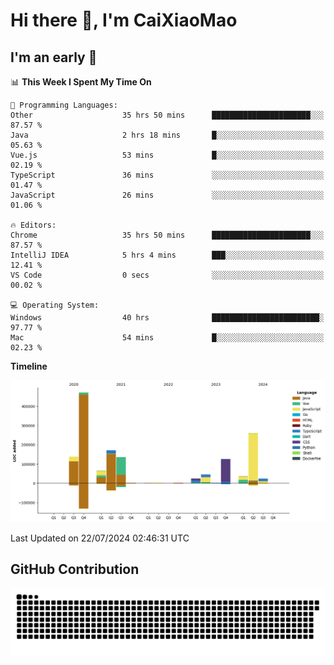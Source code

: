 # Hi there 👋, I'm CaiXiaoMao

## I'm an early 🐤
<!--START_SECTION:waka-->
📊 **This Week I Spent My Time On** 

```text
💬 Programming Languages: 
Other                    35 hrs 50 mins      ██████████████████████░░░   87.57 % 
Java                     2 hrs 18 mins       █░░░░░░░░░░░░░░░░░░░░░░░░   05.63 % 
Vue.js                   53 mins             █░░░░░░░░░░░░░░░░░░░░░░░░   02.19 % 
TypeScript               36 mins             ░░░░░░░░░░░░░░░░░░░░░░░░░   01.47 % 
JavaScript               26 mins             ░░░░░░░░░░░░░░░░░░░░░░░░░   01.06 % 

🔥 Editors: 
Chrome                   35 hrs 50 mins      ██████████████████████░░░   87.57 % 
IntelliJ IDEA            5 hrs 4 mins        ███░░░░░░░░░░░░░░░░░░░░░░   12.41 % 
VS Code                  0 secs              ░░░░░░░░░░░░░░░░░░░░░░░░░   00.02 % 

💻 Operating System: 
Windows                  40 hrs              ████████████████████████░   97.77 % 
Mac                      54 mins             █░░░░░░░░░░░░░░░░░░░░░░░░   02.23 % 
```

**Timeline**

![Lines of Code chart](https://raw.githubusercontent.com/caixiaomao/caixiaomao/main/assets/bar_graph.png)


 Last Updated on 22/07/2024 02:46:31 UTC
<!--END_SECTION:waka-->

## GitHub Contribution
<picture>
  <source media="(prefers-color-scheme: dark)" srcset="/dist/snake/github-contribution-grid-snake-dark.svg" />
  <source media="(prefers-color-scheme: light)" srcset="/dist/snake/github-contribution-grid-snake.svg" />
  <img alt="github contribution grid snake animation" src="/dist/snake/github-contribution-grid-snake.svg" />
</picture>
